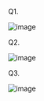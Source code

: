Q1.

![image](https://user-images.githubusercontent.com/39467168/189397210-09f161fd-ceef-49a9-8dfc-0d4c4bbffbc2.png)

Q2.

![image](https://user-images.githubusercontent.com/39467168/189399054-04bd48f6-0e3a-4586-8b79-aa8ca3f5ee73.png)

Q3.

![image](https://user-images.githubusercontent.com/39467168/189399882-69d7a9e9-f884-42db-837e-ae37301d214b.png)
